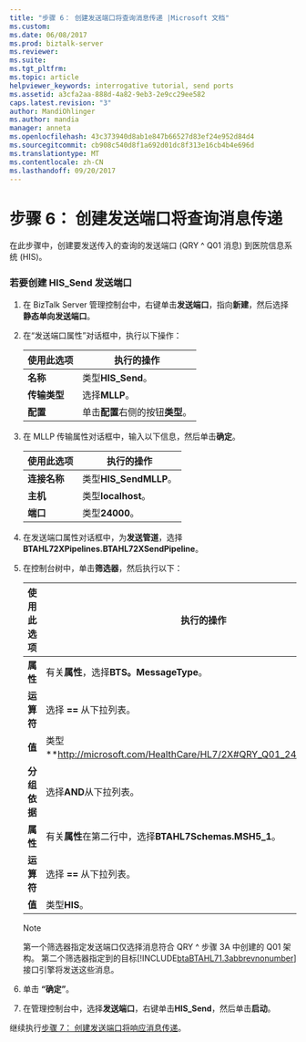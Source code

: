 ```yaml
---
title: "步骤 6： 创建发送端口将查询消息传递 |Microsoft 文档"
ms.custom: 
ms.date: 06/08/2017
ms.prod: biztalk-server
ms.reviewer: 
ms.suite: 
ms.tgt_pltfrm: 
ms.topic: article
helpviewer_keywords: interrogative tutorial, send ports
ms.assetid: a3cfa2aa-888d-4a82-9eb3-2e9cc29ee582
caps.latest.revision: "3"
author: MandiOhlinger
ms.author: mandia
manager: anneta
ms.openlocfilehash: 43c373940d8ab1e847b66527d83ef24e952d84d4
ms.sourcegitcommit: cb908c540d8f1a692d01dc8f313e16cb4b4e696d
ms.translationtype: MT
ms.contentlocale: zh-CN
ms.lasthandoff: 09/20/2017
---
```

# <a name="step-6-create-a-send-port-to-deliver-query-messages"></a>步骤 6： 创建发送端口将查询消息传递
在此步骤中，创建要发送传入的查询的发送端口 (QRY ^ Q01 消息) 到医院信息系统 (HIS)。  
  
### <a name="to-create-the-hissend-send-port"></a>若要创建 HIS_Send 发送端口  
  
1.  在 BizTalk Server 管理控制台中，右键单击**发送端口**，指向**新建**，然后选择**静态单向发送端口**。  
  
2.  在“发送端口属性”对话框中，执行以下操作：  
  
    |使用此选项|执行的操作|  
    |--------------|----------------|  
    |**名称**|类型**HIS_Send**。|  
    |**传输类型**|选择**MLLP**。|  
    |**配置**|单击**配置**右侧的按钮**类型**。|  
  
3.  在 MLLP 传输属性对话框中，输入以下信息，然后单击**确定**。  
  
    |使用此选项|执行的操作|  
    |--------------|----------------|  
    |**连接名称**|类型**HIS_SendMLLP**。|  
    |**主机**|类型**localhost**。|  
    |**端口**|类型**24000**。|  
  
4.  在发送端口属性对话框中，为**发送管道**，选择**BTAHL72XPipelines.BTAHL72XSendPipeline**。  
  
5.  在控制台树中，单击**筛选器**，然后执行以下：  
  
    |使用此选项|执行的操作|  
    |--------------|----------------|  
    |**属性**|有关**属性**，选择**BTS。MessageType**。|  
    |**运算符**|选择 **==** 从下拉列表。|  
    |**值**|类型**http://microsoft.com/HealthCare/HL7/2X#QRY_Q01_24_GLO_DEF**。|  
    |**分组依据**|选择**AND**从下拉列表。|  
    |**属性**|有关**属性**在第二行中，选择**BTAHL7Schemas.MSH5_1**。|  
    |**运算符**|选择 **==** 从下拉列表。|  
    |**值**|类型**HIS**。|  
  
    > [!NOTE]
    >  第一个筛选器指定发送端口仅选择消息符合 QRY ^ 步骤 3A 中创建的 Q01 架构。 第二个筛选器指定到的目标[!INCLUDE[btaBTAHL71.3abbrevnonumber](../../includes/btabtahl71-3abbrevnonumber-md.md)]接口引擎将发送这些消息。  
  
6.  单击 **“确定”**。  
  
7.  在管理控制台中，选择**发送端口**，右键单击**HIS_Send**，然后单击**启动**。  
  
 继续执行[步骤 7： 创建发送端口将响应消息传递](../../adapters-and-accelerators/accelerator-hl7/step-7-create-a-send-port-to-deliver-response-messages.md)。